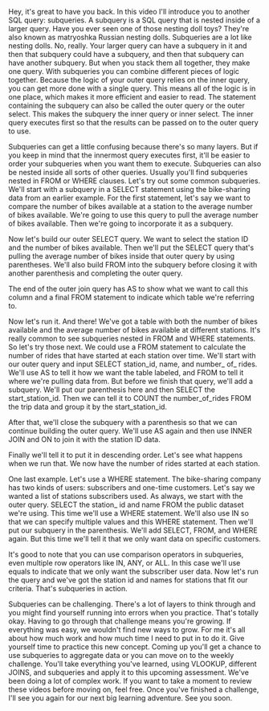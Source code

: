 
Hey, it's great to have you back. In this video I'll introduce you to another SQL query: subqueries. A subquery is a SQL query that is nested inside of a larger query. Have you ever seen one of those nesting doll toys? They're also known as matryoshka Russian nesting dolls. Subqueries are a lot like nesting dolls. No, really. Your larger query can have a subquery in it and then that subquery could have a subquery, and then that subquery can have another subquery. But when you stack them all together, they make one query. With subqueries you can combine different pieces of logic together. Because the logic of your outer query relies on the inner query, you can get more done with a single query. This means all of the logic is in one place, which makes it more efficient and easier to read. The statement containing the subquery can also be called the outer query or the outer select. This makes the subquery the inner query or inner select. The inner query executes first so that the results can be passed on to the outer query to use. 

Subqueries can get a little confusing because there's so many layers. But if you keep in mind that the innermost query executes first, it'll be easier to order your subqueries when you want them to execute. Subqueries can also be nested inside all sorts of other queries. Usually you'll find subqueries nested in FROM or WHERE clauses. Let's try out some common subqueries. We'll start with a subquery in a SELECT statement using the bike-sharing data from an earlier example. For the first statement, let's say we want to compare the number of bikes available at a station to the average number of bikes available. We're going to use this query to pull the average number of bikes available. Then we're going to incorporate it as a subquery.

Now let's build our outer SELECT query. We want to select the station ID and the number of bikes available. Then we'll put the SELECT query that's pulling the average number of bikes inside that outer query by using parentheses. We'll also build FROM into the subquery before closing it with another parenthesis and completing the outer query.

The end of the outer join query has AS to show what we want to call this column and a final FROM statement to indicate which table we're referring to.

Now let's run it. And there! We've got a table with both the number of bikes available and the average number of bikes available at different stations. It's really common to see subqueries nested in FROM and WHERE statements. So let's try those next. We could use a FROM statement to calculate the number of rides that have started at each station over time. We'll start with our outer query and input SELECT station_id, name, and number_ of_ rides. We'll use AS to tell it how we want the table labeled, and FROM to tell it where we're pulling data from. But before we finish that query, we'll add a subquery. We'll put our parenthesis here and then SELECT the start_station_id. Then we can tell it to COUNT the number_of_rides FROM the trip data and group it by the start_station_id.

After that, we'll close the subquery with a parenthesis so that we can continue building the outer query. We'll use AS again and then use INNER JOIN and ON to join it with the station ID data.

Finally we'll tell it to put it in descending order. Let's see what happens when we run that. We now have the number of rides started at each station.

One last example. Let's use a WHERE statement. The bike-sharing company has two kinds of users: subscribers and one-time customers. Let's say we wanted a list of stations subscribers used. As always, we start with the outer query. SELECT the station_ id and name FROM the public dataset we're using. This time we'll use a WHERE statement. We'll also use IN so that we can specify multiple values and this WHERE statement. Then we'll put our subquery in the parenthesis. We'll add SELECT, FROM, and WHERE again. But this time we'll tell it that we only want data on specific customers.

It's good to note that you can use comparison operators in subqueries, even multiple row operators like IN, ANY, or ALL. In this case we'll use equals to indicate that we only want the subscriber user data. Now let's run the query and we've got the station id and names for stations that fit our criteria. That's subqueries in action. 

Subqueries can be challenging. There's a lot of layers to think through and you might find yourself running into errors when you practice. That's totally okay. Having to go through that challenge means you're growing. If everything was easy, we wouldn't find new ways to grow. For me it's all about how much work and how much time I need to put in to do it. Give yourself time to practice this new concept. Coming up you'll get a chance to use subqueries to aggregate data or you can move on to the weekly challenge. You'll take everything you've learned, using VLOOKUP, different JOINS, and subqueries and apply it to this upcoming assessment. We've been doing a lot of complex work. If you want to take a moment to review these videos before moving on, feel free. Once you've finished a challenge, I'll see you again for our next big learning adventure. See you soon.